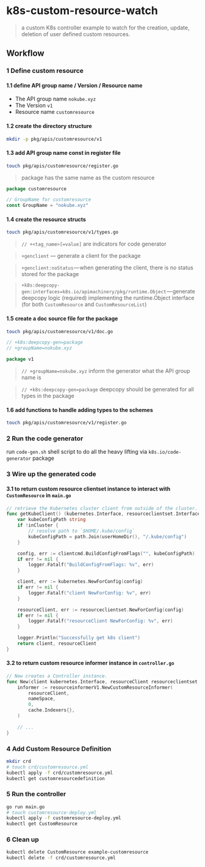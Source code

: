 # k8s-custom-resource-watch

> a custom K8s controller example to watch for the creation, update, deletion of user defined custom resources.

## Workflow

### 1 Define custom resource

#### 1.1 define API group name / Version / Resource name
* The API group name `nokube.xyz`
* The Version `v1`
* Resource name `customresource`

#### 1.2 create the directory structure
```sh
mkdir -p pkg/apis/customresource/v1
```

#### 1.3 add API group name const in register file
```sh
touch pkg/apis/customresource/register.go
```
> package has the same name as the custom resource
```go
package customresource

// GroupName for customresource
const GroupName = "nokube.xyz"
```

#### 1.4 create the resource structs
```sh
touch pkg/apis/customresource/v1/types.go
```
> `// +<tag_name>[=value]` are indicators for code generator

> `+genclient` — generate a client for the package

> `+genclient:noStatus` — when generating the client, there is no status stored for the package

> `+k8s:deepcopy-gen:interfaces=k8s.io/apimachinery/pkg/runtime.Object` — generate deepcopy logic (required) implementing the runtime.Object interface (for both `CustomResource` and `CustomResourceList`)

#### 1.5 create a doc source file for the package
```sh
touch pkg/apis/customresource/v1/doc.go
```
```go
// +k8s:deepcopy-gen=package
// +groupName=nokube.xyz

package v1
```
> `// +groupName=nokube.xyz` inform the generator what the API group name is

> `// +k8s:deepcopy-gen=package` deepcopy should be generated for all types in the package

#### 1.6 add functions to handle adding types to the schemes
```sh
touch pkg/apis/customresource/v1/register.go
```

### 2 Run the code generator
run `code-gen.sh` shell script to do all the heavy lifting via `k8s.io/code-generator` package

### 3 Wire up the generated code

#### 3.1 to return custom resource clientset instance to interact with `CustomResource` in `main.go`
```go
// retrieve the Kubernetes cluster client from outside of the cluster.
func getKubeClient() (kubernetes.Interface, resourceclientset.Interface) {
	var kubeConfigPath string
	if !inCluster {
		// resolve path to `$HOME/.kube/config`
		kubeConfigPath = path.Join(userHomeDir(), "/.kube/config")
	}

	config, err := clientcmd.BuildConfigFromFlags("", kubeConfigPath)
	if err != nil {
		logger.Fatalf("BuildConfigFromFlags: %v", err)
	}

	client, err := kubernetes.NewForConfig(config)
	if err != nil {
		logger.Fatalf("client NewForConfig: %v", err)
	}

	resourceClient, err := resourceclientset.NewForConfig(config)
	if err != nil {
		logger.Fatalf("resourceClient NewForConfig: %v", err)
	}

	logger.Println("Successfully get k8s client")
	return client, resourceClient
}
```

#### 3.2 to return custom resource informer instance in `controller.go`
```go
// New creates a Controller instance.
func New(client kubernetes.Interface, resourceClient resourceclientset.Interface) *Controller {
	informer := resourceinformerV1.NewCustomResourceInformer(
		resourceClient,
		nameSpace,
		0,
		cache.Indexers{},
    )
    
    // ...
}
```

### 4 Add Custom Resource Definition
```sh
mkdir crd
# touch crd/customresource.yml
kubectl apply -f crd/customresource.yml
kubectl get customresourcedefinition
```

### 5 Run the controller
```sh
go run main.go
# touch customresource-deploy.yml
kubectl apply -f customresource-deploy.yml
kubectl get CustomResource
```

### 6 Clean up
```sh
kubectl delete CustomResource example-customresource
kubectl delete -f crd/customresource.yml
```
